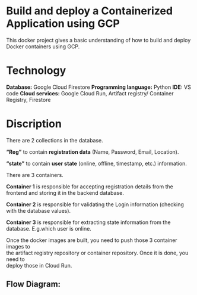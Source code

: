 # Build and deploy a Containerized Application using GCP

This docker project gives a basic understanding of how to build and deploy Docker containers using GCP.
# Technology

**Database:** Google Cloud Firestore
**Programming language:** Python
**IDE:** VS code
**Cloud services:** Google Cloud Run, Artifact registry/ Container Registry, Firestore

# Discription

There are 2 collections in the database.

**“Reg”** to  contain **registration data** (Name, Password, Email, Location).

**“state”** to contain **user state** (online, offline, timestamp, etc.) information.
<br />

There are 3 containers.

**Container 1** is responsible for accepting registration details from the frontend and storing it in the backend database.

**Container 2** is responsible for validating the Login information (checking with the database values).

**Container 3** is responsible for extracting state information from the database. E.g.which user is online.

Once the docker images are built, you need to push those 3 container images to  
the artifact registry repository or container repository. Once it is done, you need to  
deploy those in Cloud Run.

## Flow Diagram:
